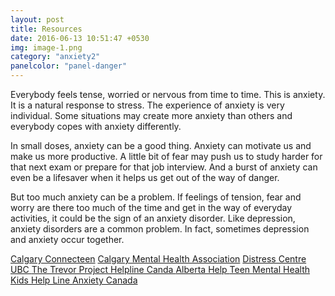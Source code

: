 ```yaml
---
layout: post
title: Resources
date: 2016-06-13 10:51:47 +0530
img: image-1.png
category: "anxiety2"
panelcolor: "panel-danger"
---
```

Everybody feels tense, worried or nervous from time to time. This is anxiety. It is a natural response to stress. The experience of anxiety is very individual. Some situations may create more anxiety than others and everybody copes with anxiety differently.

In small doses, anxiety can be a good thing. Anxiety can motivate us and make us more productive. A little bit of fear may push us to study harder for that next exam or prepare for that job interview. And a burst of anxiety can even be a lifesaver when it helps us get out of the way of danger.

But too much anxiety can be a problem. If feelings of tension, fear and worry are there too much of the time and get in the way of everyday activities, it could be the sign of an anxiety disorder. Like depression, anxiety disorders are a common problem. In fact, sometimes depression and anxiety occur together.

<style>
.btn {
margin-top: 5px;
}
</style>

<a href="https://calgaryconnecteen.com/" class="btn btn-primary">Calgary Connecteen</a>
<a href="http://cmha.calgary.ab.ca/" class="btn btn-success">Calgary Mental Health Association</a>
<a href="https://www.distresscentre.com/" class="btn btn-info">Distress Centre</a>
<a href=" https://students.ubc.ca/health/health-topics/stress-anxiety" class = "btn btn-success"> UBC </a>
<a href="https://www.anxietycanada.com/" class = "btn btn-warning"> The Trevor Project </a>
<a href="http://www.ccdus.ca/Eng/Pages/Addictions-Treatment-Helplines-Canada.aspx" class = "btn btn-danger"> Helpline Canda </a>
<a href="https://www.alberta.ca/bullying-find-supports.aspx" class = "btn btn-primary"> Alberta Help </a>
<a href= "http://teenmentalhealth.org/care/parents/" class = "btn btn-danger"> Teen Mental Health </a>
<a href = "https://kidshelpline.com.au/teens/issues/coping-with-loneliness" class = "btn btn-info"> Kids Help Line </a>
<a href = "https://www.anxietycanada.com/contact" class = "btn btn-success"> Anxiety Canada </a>













